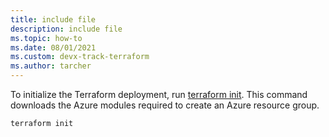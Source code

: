 ```yaml
---
title: include file
description: include file
ms.topic: how-to
ms.date: 08/01/2021
ms.custom: devx-track-terraform
ms.author: tarcher
---
```


To initialize the Terraform deployment, run [terraform init](https://www.terraform.io/docs/commands/init.html). This command downloads the Azure modules required to create an Azure resource group.

```cmd
terraform init
```